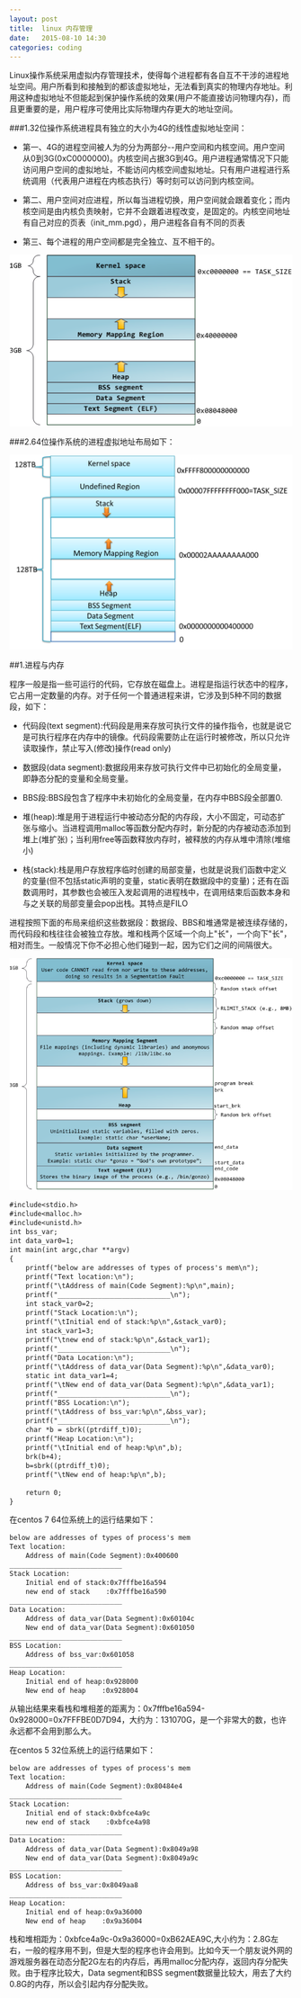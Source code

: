 ```yaml
---
layout: post
title:  linux 内存管理
date:   2015-08-10 14:30
categories: coding
---
```


Linux操作系统采用虚拟内存管理技术，使得每个进程都有各自互不干涉的进程地址空间。用户所看到和接触到的都该虚拟地址，无法看到真实的物理内存地址。利用这种虚拟地址不但能起到保护操作系统的效果(用户不能直接访问物理内存)，而且更重要的是，用户程序可使用比实际物理内存更大的地址空间。

###1.32位操作系统进程具有独立的大小为4G的线性虚拟地址空间：

* 第一、4G的进程空间被人为的分为两部分--用户空间和内核空间。用户空间从0到3G(0xC0000000)。内核空间占据3G到4G。用户进程通常情况下只能访问用户空间的虚拟地址，不能访问内核空间虚拟地址。只有用户进程进行系统调用（代表用户进程在内核态执行）等时刻可以访问到内核空间。

* 第二、用户空间对应进程，所以每当进程切换，用户空间就会跟着变化；而内核空间是由内核负责映射，它并不会跟着进程改变，是固定的。内核空间地址有自己对应的页表（init_mm.pgd），用户进程各自有不同的页表

* 第三、每个进程的用户空间都是完全独立、互不相干的。


![32 bit memory layout](/images/mem32.png)

###2.64位操作系统的进程虚拟地址布局如下：

![64 bit memory layout](/images/mem64.png)

##1.进程与内存

程序一般是指一些可运行的代码，它存放在磁盘上。进程是指运行状态中的程序，它占用一定数量的内存。对于任何一个普通进程来讲，它涉及到5种不同的数据段，如下：

* 代码段(text segment):代码段是用来存放可执行文件的操作指令，也就是说它是可执行程序在内存中的镜像。代码段需要防止在运行时被修改，所以只允许读取操作，禁止写入(修改)操作(read only)

* 数据段(data segment):数据段用来存放可执行文件中已初始化的全局变量，即静态分配的变量和全局变量。

* BBS段:BBS段包含了程序中未初始化的全局变量，在内存中BBS段全部置0.

* 堆(heap):堆是用于进程运行中被动态分配的内存段，大小不固定，可动态扩张与缩小。当进程调用malloc等函数分配内存时，新分配的内存被动态添加到堆上(堆扩张)；当利用free等函数释放内存时，被释放的内存从堆中清除(堆缩小)

* 栈(stack):栈是用户存放程序临时创建的局部变量，也就是说我们函数中定义的变量(但不包括static声明的变量，static表明在数据段中的变量)；还有在函数调用时，其参数也会被压入发起调用的进程栈中，在调用结束后函数本身和与之关联的局部变量会pop出栈。其特点是FILO

进程按照下面的布局来组织这些数据段：数据段、BBS和堆通常是被连续存储的，而代码段和栈往往会被独立存放。堆和栈两个区域一个向上"长"，一个向下"长"，相对而生。一般情况下你不必担心他们碰到一起，因为它们之间的间隔很大。

![memory layout](/images/memlayout.png)

	#include<stdio.h>
	#include<malloc.h>
	#include<unistd.h>
	int bss_var;
	int data_var0=1;
	int main(int argc,char **argv)
	{
    	printf("below are addresses of types of process's mem\n");
    	printf("Text location:\n");
    	printf("\tAddress of main(Code Segment):%p\n",main);
    	printf("____________________________\n");
    	int stack_var0=2;
    	printf("Stack Location:\n");
    	printf("\tInitial end of stack:%p\n",&stack_var0);
    	int stack_var1=3;
    	printf("\tnew end of stack:%p\n",&stack_var1);
    	printf("____________________________\n");
    	printf("Data Location:\n");
    	printf("\tAddress of data_var(Data Segment):%p\n",&data_var0);
    	static int data_var1=4;
    	printf("\tNew end of data_var(Data Segment):%p\n",&data_var1);
    	printf("____________________________\n");
    	printf("BSS Location:\n");
    	printf("\tAddress of bss_var:%p\n",&bss_var);
    	printf("____________________________\n");
    	char *b = sbrk((ptrdiff_t)0);
    	printf("Heap Location:\n");
    	printf("\tInitial end of heap:%p\n",b);
    	brk(b+4);
    	b=sbrk((ptrdiff_t)0);
    	printf("\tNew end of heap:%p\n",b);

    	return 0;
	}

在centos 7 64位系统上的运行结果如下：

	below are addresses of types of process's mem
	Text location:
		Address of main(Code Segment):0x400600
	____________________________
	Stack Location:
		Initial end of stack:0x7fffbe16a594
		new end of stack    :0x7fffbe16a590
	____________________________
	Data Location:
		Address of data_var(Data Segment):0x60104c
		New end of data_var(Data Segment):0x601050
	____________________________
	BSS Location:
		Address of bss_var:0x601058
	____________________________
	Heap Location:
		Initial end of heap:0x928000
		New end of heap    :0x928004

从输出结果来看栈和堆相差的距离为：0x7fffbe16a594-0x928000=0x7FFFBE0D7D94，大约为：131070G，是一个非常大的数，也许永远都不会用到那么大。

在centos 5 32位系统上的运行结果如下：

	below are addresses of types of process's mem
	Text location:
    	Address of main(Code Segment):0x80484e4
	____________________________
	Stack Location:
    	Initial end of stack:0xbfce4a9c
       	new end of stack    :0xbfce4a98
	____________________________
	Data Location:
    	Address of data_var(Data Segment):0x8049a98
        New end of data_var(Data Segment):0x8049a9c
	____________________________
	BSS Location:
        Address of bss_var:0x8049aa8
	____________________________
	Heap Location:
        Initial end of heap:0x9a36000
        New end of heap    :0x9a36004

栈和堆相距为：0xbfce4a9c-0x9a36000=0xB62AEA9C,大小约为：2.8G左右，一般的程序用不到，但是大型的程序也许会用到。比如今天一个朋友说外网的游戏服务器在动态分配2G左右的内存后，再用malloc分配内存，返回内存分配失败。由于程序比较大，Data segment和BSS segment数据量比较大，用去了大约0.8G的内存，所以会引起内存分配失败。

